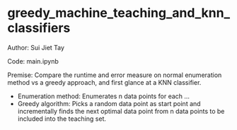 # greedy_machine_teaching_and_knn_classifiers

Author: Sui Jiet Tay

Code: main.ipynb

Premise: Compare the runtime and error measure on normal enumeration method vs a greedy approach, and first glance at a KNN classifier.
- Enumeration method: Enumerates n data points for each ...
- Greedy algorithm: Picks a random data point as start point and incrementally finds the next optimal data point from n data points to be included into the teaching set.

